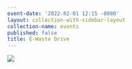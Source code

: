 ```yaml
---
event-date: '2022-02-01 12:15 -0800'
layout: collection-with-sidebar-layout
collection-name: events
published: false
title: E-Waste Drive
---
```

![]({{site.baseurl}}/media/22%2002-05%20ewaste%20drive.png)
